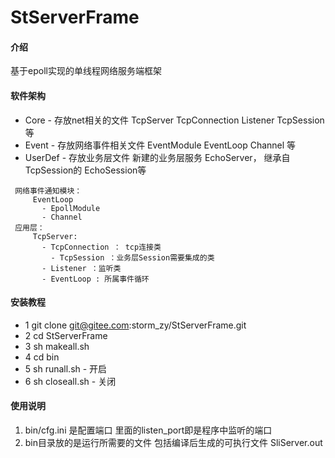 # StServerFrame

#### 介绍
基于epoll实现的单线程网络服务端框架

#### 软件架构

- Core   - 存放net相关的文件 TcpServer TcpConnection Listener TcpSession等
- Event  - 存放网络事件相关文件 EventModule EventLoop Channel 等
- UserDef - 存放业务层文件 新建的业务层服务 EchoServer， 继承自 TcpSession的 EchoSession等


```
 网络事件通知模块：
     EventLoop
       - EpollModule
       - Channel
 应用层：
     TcpServer:
       - TcpConnection ： tcp连接类
         - TcpSession ：业务层Session需要集成的类
       - Listener ：监听类
       - EventLoop : 所属事件循环
```




#### 安装教程

- 1 git clone git@gitee.com:storm_zy/StServerFrame.git
- 2 cd StServerFrame
- 3 sh makeall.sh
- 4 cd bin
- 5 sh runall.sh - 开启
- 6 sh closeall.sh - 关闭



#### 使用说明
1. bin/cfg.ini 是配置端口 里面的listen_port即是程序中监听的端口
2. bin目录放的是运行所需要的文件 包括编译后生成的可执行文件  SliServer.out

